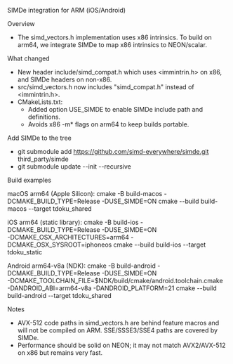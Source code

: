 SIMDe integration for ARM (iOS/Android)

Overview
- The simd_vectors.h implementation uses x86 intrinsics. To build on arm64, we integrate SIMDe to map x86 intrinsics to NEON/scalar.

What changed
- New header include/simd_compat.h which uses <immintrin.h> on x86, and SIMDe headers on non-x86.
- src/simd_vectors.h now includes "simd_compat.h" instead of <immintrin.h>.
- CMakeLists.txt:
  - Added option USE_SIMDE to enable SIMDe include path and definitions.
  - Avoids x86 -m* flags on arm64 to keep builds portable.

Add SIMDe to the tree
- git submodule add https://github.com/simd-everywhere/simde.git third_party/simde
- git submodule update --init --recursive

Build examples

macOS arm64 (Apple Silicon):
  cmake -B build-macos -DCMAKE_BUILD_TYPE=Release -DUSE_SIMDE=ON
  cmake --build build-macos --target tdoku_shared

iOS arm64 (static library):
  cmake -B build-ios -DCMAKE_BUILD_TYPE=Release -DUSE_SIMDE=ON \
        -DCMAKE_OSX_ARCHITECTURES=arm64 -DCMAKE_OSX_SYSROOT=iphoneos
  cmake --build build-ios --target tdoku_static

Android arm64-v8a (NDK):
  cmake -B build-android -DCMAKE_BUILD_TYPE=Release -DUSE_SIMDE=ON \
        -DCMAKE_TOOLCHAIN_FILE=$NDK/build/cmake/android.toolchain.cmake \
        -DANDROID_ABI=arm64-v8a -DANDROID_PLATFORM=21
  cmake --build build-android --target tdoku_shared

Notes
- AVX-512 code paths in simd_vectors.h are behind feature macros and will not be compiled on ARM. SSE/SSSE3/SSE4 paths are covered by SIMDe.
- Performance should be solid on NEON; it may not match AVX2/AVX-512 on x86 but remains very fast.
